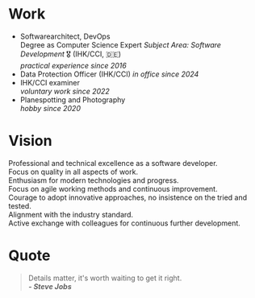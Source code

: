 # Work

- Softwarearchitect, DevOps  
  Degree as Computer Science Expert *Subject Area: Software Development* 🎖️ (IHK/CCI, 🇩🇪)  
  *practical experience since 2016*
- Data Protection Officer (IHK/CCI)
  *in office since 2024*
- IHK/CCI examiner  
  *voluntary work since 2022*
- Planespotting and Photography  
  *hobby since 2020*

# Vision

Professional and technical excellence as a software developer.  
Focus on quality in all aspects of work.  
Enthusiasm for modern technologies and progress.  
Focus on agile working methods and continuous improvement.  
Courage to adopt innovative approaches, no insistence on the tried and tested.  
Alignment with the industry standard.  
Active exchange with colleagues for continuous further development.

# Quote

> Details matter, it's worth waiting to get it right.  
> ***- Steve Jobs***
